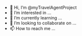 - 👋 Hi, I’m @myTravelAgentProject
- 👀 I’m interested in ...
- 🌱 I’m currently learning ...
- 💞️ I’m looking to collaborate on ...
- 📫 How to reach me ...

<!---
myTravelAgentProject/myTravelAgentProject is a ✨ special ✨ repository because its `README.md` (this file) appears on your GitHub profile.
You can click the Preview link to take a look at your changes.
--->

